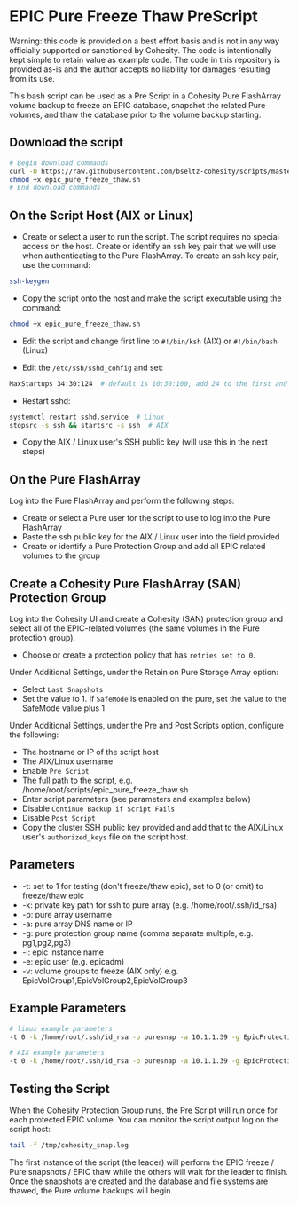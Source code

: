 # EPIC Pure Freeze Thaw PreScript

Warning: this code is provided on a best effort basis and is not in any way officially supported or sanctioned by Cohesity. The code is intentionally kept simple to retain value as example code. The code in this repository is provided as-is and the author accepts no liability for damages resulting from its use.

This bash script can be used as a Pre Script in a Cohesity Pure FlashArray volume backup to freeze an EPIC database, snapshot the related Pure volumes, and thaw the database prior to the volume backup starting.

## Download the script

```bash
# Begin download commands
curl -O https://raw.githubusercontent.com/bseltz-cohesity/scripts/master/bash/epic_pure_freeze_thaw/epic_pure_freeze_thaw.sh
chmod +x epic_pure_freeze_thaw.sh
# End download commands
```

## On the Script Host (AIX or Linux)

* Create or select a user to run the script. The script requires no special access on the host. Create or identify an ssh key pair that we will use when authenticating to the Pure FlashArray. To create an ssh key pair, use the command:

```bash
ssh-keygen
```

* Copy the script onto the host and make the script executable using the command:

```bash
chmod +x epic_pure_freeze_thaw.sh
```

* Edit the script and change first line to `#!/bin/ksh` (AIX) or `#!/bin/bash` (Linux)

* Edit the `/etc/ssh/sshd_cohfig` and set:

```bash
MaxStartups 34:30:124  # default is 10:30:100, add 24 to the first and last numbers
```

* Restart sshd:

```bash
systemctl restart sshd.service  # Linux
stopsrc -s ssh && startsrc -s ssh  # AIX
```

* Copy the AIX / Linux user's SSH public key (will use this in the next steps)

## On the Pure FlashArray

Log into the Pure FlashArray and perform the following steps:

* Create or select a Pure user for the script to use to log into the Pure FlashArray
* Paste the ssh public key for the AIX / Linux user into the field provided
* Create or identify a Pure Protection Group and add all EPIC related volumes to the group

## Create a Cohesity Pure FlashArray (SAN) Protection Group

Log into the Cohesity UI and create a Cohesity (SAN) protection group and select all of the EPIC-related volumes (the same volumes in the Pure protection group).

* Choose or create a protection policy that has `retries set to 0`.

Under Additional Settings, under the Retain on Pure Storage Array option:

* Select `Last Snapshots`
* Set the value to 1. If `SafeMode` is enabled on the pure, set the value to the SafeMode value plus 1

Under Additional Settings, under the Pre and Post Scripts option, configure the following:

* The hostname or IP of the script host
* The AIX/Linux username
* Enable `Pre Script`
* The full path to the script, e.g. /home/root/scripts/epic_pure_freeze_thaw.sh
* Enter script parameters (see parameters and examples below)
* Disable `Continue Backup if Script Fails`
* Disable `Post Script`
* Copy the cluster SSH public key provided and add that to the AIX/Linux user's `authorized_keys` file on the script host.

## Parameters

* -t: set to 1 for testing (don't freeze/thaw epic), set to 0 (or omit) to freeze/thaw epic
* -k: private key path for ssh to pure array (e.g. /home/root/.ssh/id_rsa)
* -p: pure array username
* -a: pure array DNS name or IP
* -g: pure protection group name (comma separate multiple, e.g. pg1,pg2,pg3)
* -i: epic instance name
* -e: epic user (e.g. epicadm)
* -v: volume groups to freeze (AIX only) e.g. EpicVolGroup1,EpicVolGroup2,EpicVolGroup3

## Example Parameters

```bash
# linux example parameters
-t 0 -k /home/root/.ssh/id_rsa -p puresnap -a 10.1.1.39 -g EpicProtectionGroup26 -i prod -e epicadm

# AIX example parameters
-t 0 -k /home/root/.ssh/id_rsa -p puresnap -a 10.1.1.39 -g EpicProtectionGroup26 -i prod -e epicadm -v EpicVolGroup1,EpicVolGroup2,EpicVolGroup3
```

## Testing the Script

When the Cohesity Protection Group runs, the Pre Script will run once for each protected EPIC volume. You can monitor the script output log on the script host:

```bash
tail -f /tmp/cohesity_snap.log
```

The first instance of the script (the leader) will perform the EPIC freeze / Pure snapshots / EPIC thaw while the others will wait for the leader to finish. Once the snapshots are created and the database and file systems are thawed, the Pure volume backups will begin.
